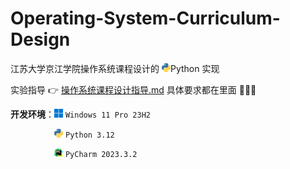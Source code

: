 # Operating-System-Curriculum-Design

江苏大学京江学院操作系统课程设计的 <img src="https://raw.githubusercontent.com/SlenderData/img/main/images/%E5%B8%B8%E7%94%A8/Logo/Language/Python.svg" alt="Python" style="height:1em">Python 实现

实验指导 👉 [操作系统课程设计指导.md](https://github.com/SlenderData/Operating-System-Curriculum-Design/blob/main/%E6%93%8D%E4%BD%9C%E7%B3%BB%E7%BB%9F%E8%AF%BE%E8%AE%BE%E6%8C%87%E5%AF%BC2023/%E6%93%8D%E4%BD%9C%E7%B3%BB%E7%BB%9F%E8%AF%BE%E7%A8%8B%E8%AE%BE%E8%AE%A1%E6%8C%87%E5%AF%BC.md) 具体要求都在里面 🫲🌹🫱

**开发环境**：<img src="https://raw.githubusercontent.com/SlenderData/img/main/images/%E5%B8%B8%E7%94%A8/Logo/OperatingSystem/Windows11.svg" alt="Windows 11" style="height:1em"> `Windows 11 Pro 23H2`

&emsp;&emsp;&emsp;&emsp;&emsp;<img src="https://raw.githubusercontent.com/SlenderData/img/main/images/%E5%B8%B8%E7%94%A8/Logo/Language/Python.svg" alt="Python" style="height:1em"> `Python 3.12`

&emsp;&emsp;&emsp;&emsp;&emsp;<img src="https://raw.githubusercontent.com/SlenderData/img/main/images/%E5%B8%B8%E7%94%A8/Logo/IDE/JetBrains/PyCharm.svg" alt="PyCharm" style="height:1em"> `PyCharm 2023.3.2`
